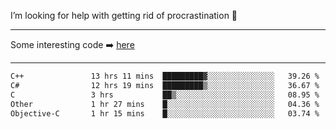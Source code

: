 I’m looking for help with getting rid of procrastination 🤔

-----

Some interesting code :arrow_right: [here](https://github.com/zhen8838/playground)

-----

<!--START_SECTION:waka-->

```txt
C++               13 hrs 11 mins  █████████▓░░░░░░░░░░░░░░░   39.26 %
C#                12 hrs 19 mins  █████████▒░░░░░░░░░░░░░░░   36.67 %
C                 3 hrs           ██▒░░░░░░░░░░░░░░░░░░░░░░   08.95 %
Other             1 hr 27 mins    █░░░░░░░░░░░░░░░░░░░░░░░░   04.36 %
Objective-C       1 hr 15 mins    █░░░░░░░░░░░░░░░░░░░░░░░░   03.74 %
```

<!--END_SECTION:waka-->

<!--
**zhen8838/zhen8838** is a ✨ _special_ ✨ repository because its `README.md` (this file) appears on your GitHub profile.

Here are some ideas to get you started:

- 🔭 I’m currently working on ...
- 🌱 I’m currently learning ...
- 👯 I’m looking to collaborate on ...
 ...
- 💬 Ask me about ...
- 📫 How to reach me: ...
- 😄 Pronouns: ...
- ⚡ Fun fact: ...
-->
